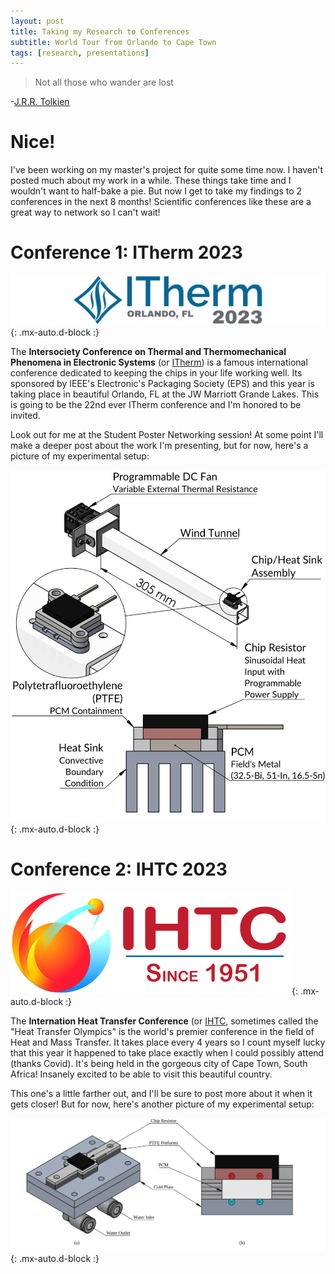 ```yaml
---
layout: post
title: Taking my Research to Conferences
subtitle: World Tour from Orlando to Cape Town
tags: [research, presentations]
---
```


> Not all those who wander are lost

-[J.R.R. Tolkien](https://www.goodreads.com/quotes/229-all-that-is-gold-does-not-glitter-not-all-those)

<!--more-->

# Nice!

I've been working on my master's project for quite some time now. I haven't posted much about my work in a while. These things take time and I wouldn't want to half-bake a pie. But now I get to take my findings to 2 conferences in the next 8 months! Scientific conferences like these are a great way to network so I can't wait!

# Conference 1: ITherm 2023

![ITherm](..\assets\img\conferences\itherm_banner.png){: .mx-auto.d-block :}

The **Intersociety Conference on Thermal and Thermomechanical Phenomena in Electronic Systems** (or [ITherm](https://www.ieee-itherm.net/)) is a famous international conference dedicated to keeping the chips in your life working well. Its sponsored by IEEE's Electronic's Packaging Society (EPS) and this year is taking place in beautiful Orlando, FL at the JW Marriott Grande Lakes. This is going to be the 22nd ever ITherm conference and I'm honored to be invited.

Look out for me at the Student Poster Networking session! At some point I'll make a deeper post about the work I'm presenting, but for now, here's a picture of my experimental setup:

![ITherm Setup](..\assets\img\conferences\itherm_setup.png){: .mx-auto.d-block :}

# Conference 2: IHTC 2023

![IHTC](..\assets\img\conferences\IHTC_banner.png){: .mx-auto.d-block :}

The **Internation Heat Transfer Conference** (or [IHTC](https://ihtc17.org/), sometimes called the "Heat Transfer Olympics" is the world's premier conference in the field of Heat and Mass Transfer. It takes place every 4 years so I count myself lucky that this year it happened to take place exactly when I could possibly attend (thanks Covid). It's being held in the gorgeous city of Cape Town, South Africa! Insanely excited to be able to visit this beautiful country.

This one's a little farther out, and I'll be sure to post more about it when it gets closer! But for now, here's another picture of my experimental setup:

![IHTC Setup](..\assets\img\conferences\IHTC_setup.svg){: .mx-auto.d-block :}